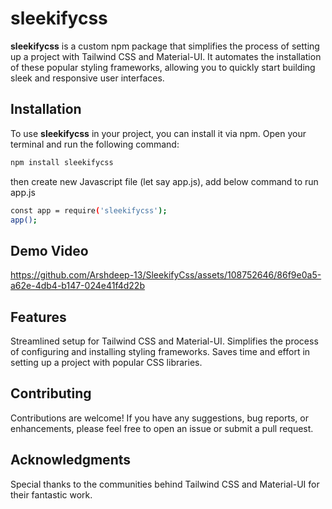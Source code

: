 # sleekifycss

**sleekifycss** is a custom npm package that simplifies the process of setting up a project with Tailwind CSS and Material-UI. It automates the installation of these popular styling frameworks, allowing you to quickly start building sleek and responsive user interfaces.

## Installation

To use **sleekifycss** in your project, you can install it via npm. Open your terminal and run the following command:

```bash
npm install sleekifycss
```

then create new Javascript file (let say app.js), add below command to run app.js
```bash
const app = require('sleekifycss');
app();
```

## Demo Video
https://github.com/Arshdeep-13/SleekifyCss/assets/108752646/86f9e0a5-a62e-4db4-b147-024e41f4d22b



## Features
Streamlined setup for Tailwind CSS and Material-UI.
Simplifies the process of configuring and installing styling frameworks.
Saves time and effort in setting up a project with popular CSS libraries.

## Contributing
Contributions are welcome! If you have any suggestions, bug reports, or enhancements, please feel free to open an issue or submit a pull request.

## Acknowledgments
Special thanks to the communities behind Tailwind CSS and Material-UI for their fantastic work.
